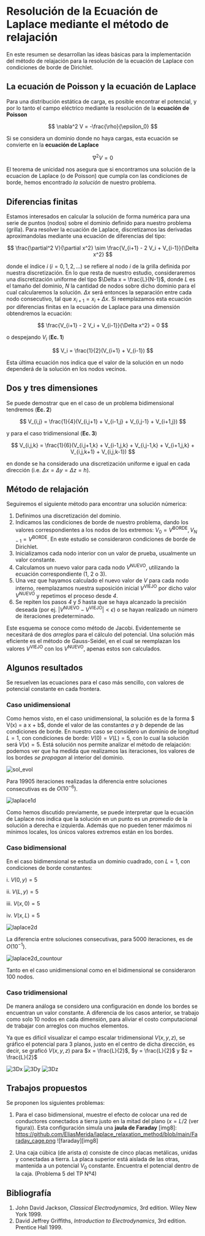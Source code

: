 # Resolución de la Ecuación de Laplace mediante el método de relajación

En este resumen se desarrollan las ideas básicas para la implementación del método de relajación para la resolución de la ecuación de Laplace con condiciones de borde de Dirichlet.
## La ecuación de Poisson y la ecuación de Laplace

Para una distribución estática de carga, es posible encontrar el potencial, y por lo tanto el campo eléctrico mediante la resolución de la **ecuación de Poisson**

$$ \nabla^2 V = -\frac{\rho}{\epsilon_0} $$

Si se considera un dominio donde no haya cargas, esta ecuación se convierte en la **ecuación de Laplace**

$$ \nabla^2 V = 0 $$

El teorema de unicidad nos asegura que si encontramos una solución de la ecuacion de Laplace (o de Poisson) que cumpla con las condiciones de borde, 
hemos encontrado *la solución* de nuestro problema.

## Diferencias finitas
Estamos interesados en calcular la solución de forma numérica para una serie de puntos (nodos) sobre el dominio definido para nuestro problema (grilla).
Para resolver la ecuación de Laplace, discretizamos las derivadas aproximandolas mediante una ecuación de diferencias del tipo:

$$ \frac{\partial^2 V}{\partial x^2} \sim \frac{V_{i+1} - 2 V_i + V_{i-1}}{\Delta x^2} $$

donde el índice $i$ $(i = 0,1,2,...)$ se refiere al nodo $i$ de la grilla definida por nuestra discretización. En lo que resta de nuestro estudio, consideraremos una discretización uniforme del tipo
$\Delta x = \frac{L}{N-1}$, donde $L$ es el tamaño del dominio, $N$ la cantidad de nodos sobre dicho dominio para el cual calcularemos la solución. $\Delta x$ será entonces
la separación entre cada nodo consecutivo, tal que $x_{i+1} = x_{i} + \Delta x$.
Si reemplazamos esta ecuación por diferencias finitas en la ecuación de Laplace para una dimensión obtendremos la ecuación:

$$ \frac{V_{i+1} - 2 V_i + V_{i-1}}{\Delta x^2} = 0 $$ 

o despejando $V_i$ (**Ec. 1**)

$$ V_i = \frac{1}{2}(V_{i+1} + V_{i-1}) $$

Esta última ecuación nos indica que el valor de la solución en un nodo dependerá de la solución en los nodos vecinos.

## Dos y tres dimensiones

Se puede demostrar que en el caso de un problema bidimensional tendremos (**Ec. 2**)

$$ V_{i,j} = \frac{1}{4}(V_{i,j+1} + V_{i-1,j} + V_{i,j-1} + V_{i+1,j}) $$

y para el caso tridimensional (**Ec. 3**)

$$ V_{i,j,k} = \frac{1}{6}(V_{i,j+1,k} + V_{i-1,j,k} + V_{i,j-1,k} + V_{i+1,j,k} + V_{i,j,k+1} + V_{i,j,k-1}) $$

en donde se ha considerado una discretización uniforme e igual en cada dirección (i.e. $\Delta x = \Delta y = \Delta z = h$). 

## Método de relajación

Seguiremos el siguiente método para encontrar una solución númerica:

1. Definimos una discretización del dominio.
2. Indicamos las condiciones de borde de nuestro problema, dando los valores correspondientes a los nodos de los extremos: $V_0 = V^{\text{BORDE}}, V_{N-1} = V^{\text{BORDE}}$. En este estudio se consideraron condiciones de borde de Dirichlet. 
3. Inicializamos cada nodo interior con un valor de prueba, usualmente un valor constante.
4. Calculamos un nuevo valor para cada nodo  $V^{\text{NUEVO}}$, utilizando la ecuación correspondiente (1, 2 o 3).
5. Una vez que hayamos calculado el nuevo valor de $V$ para cada nodo interno, reemplazamos nuestra suposición inicial $V^{\text{VIEJO}}$ por dicho valor $V^{\text{NUEVO}}$ y repetimos el proceso desde *4*.
6. Se repiten los pasos *4* y *5* hasta que se haya alcanzado la precisión deseada (por ej. $\vert V^{\text{NUEVO}} - V^{\text{VIEJO}} \vert < \epsilon$) o se hayan realizado un número de iteraciones predeterminado.

Este esquema se conoce como método de Jacobi. Evidentemente se necesitará de dos *arreglos* para el cálculo del potencial. Una solución más eficiente es el método de Gauss-Seidel,
en el cual se reemplazan los valores $V^{\text{VIEJO}}$ con los $V^{\text{NUEVO}}$, apenas estos son calculados.

## Algunos resultados
Se resuelven las ecuaciones para el caso más sencillo, con valores de potencial constante en cada frontera.

### Caso unidimensional

Como hemos visto, en el caso unidimensional, la solución es de la forma $ V(x) = a x + b$, donde el valor de las constantes $a$ y $b$ depende de las condiciones de borde. En nuestro caso se considero un dominio de longitud $L = 1$, con condiciones de borde: $V(0) = V(L) = 5$, con lo cual la solución será $V(x) = 5$. Está solución nos permite analizar el método de relajación: podemos ver que ha medida que realizamos las iteraciones, los valores de los bordes *se propagan* al interior del dominio. 

[img1]: https://github.com/EliasMerida/laplace_relaxation_method/blob/main/1Dsol_evol.gif

![sol_evol][img1]

Para 19905 iteraciones realizadas la diferencia entre soluciones consecutivas es de $O(10^{-6})$.

[img2]: https://github.com/EliasMerida/laplace_relaxation_method/blob/main/1dlaplace.png

![laplace1d][img2]

Como hemos discutido previamente, se puede interpretar que la ecuación de Laplace nos indica que la solución en un punto es un *promedio* de la solución a derecha e izquierda. Además que no pueden tener máximos ni mínimos locales, los únicos valores extremos están en los bordes.

### Caso bidimensional
En el caso bidimensional se estudia un dominio cuadrado, con $L=1$, con condiciones de borde constantes:

i. $V(0,y) = 5$

ii. $V(L,y) = 5$

iii. $V(x,0) = 5$

iv. $V(x,L) = 5$

[img3]: https://github.com/EliasMerida/laplace_relaxation_method/blob/main/laplace2D.png

![laplace2d][img3]

La diferencia entre soluciones consecutivas, para 5000 iteraciones, es de $O(10^{-1})$.

[img4]: https://github.com/EliasMerida/laplace_relaxation_method/blob/main/laplace2D_contour.png
![laplace2d_countour][img4]

Tanto en el caso unidimensional como en el bidimensional se consideraron 100 nodos.

### Caso tridimensional
De manera análoga se considero una configuración en donde los bordes se encuentran un valor constante. A diferencia de los casos anterior, se trabajo como solo 10 nodos en cada dimensión, para aliviar el costo computacional de trabajar con arreglos con muchos elementos.

[img5]: https://github.com/EliasMerida/laplace_relaxation_method/blob/main/laplace3D_x_cte.png
[img6]: https://github.com/EliasMerida/laplace_relaxation_method/blob/main/laplace3D_y_cte.png
[img7]: https://github.com/EliasMerida/laplace_relaxation_method/blob/main/laplace3D_z_cte.png

Ya que es difícil visualizar el campo escalar tridimensional $V(x,y,z)$, se gráfico el potencial para 3 planos, justo en el centro de dicha dirección, es decir, se graficó $V(x,y,z)$ para $x = \frac{L}{2}$, $y = \frac{L}{2}$ y $z = \frac{L}{2}$ 

![3Dx][img5]
![3Dy][img6]
![3Dz][img7]

## Trabajos propuestos
Se proponen los siguientes problemas:
1. Para el caso bidimensional, muestre el efecto de colocar una red de conductores conectados a tierra justo en la mitad del plano ($x=L/2$ (ver figura)). Esta configuración simula una **jaula de Faraday**
[img8]: https://github.com/EliasMerida/laplace_relaxation_method/blob/main/Faraday_cage.png
![faraday][img8]

2. Una caja cúbica (de arista $a$) consiste de cinco placas metálicas, unidas y conectadas a tierra. La placa superior está aislada de las otras, mantenida a un potencial $V_0$ constante. Encuentra el potencial dentro de la caja. (Problema 5 del TP Nº4)
## Bibliografía
1. John David Jackson, *Classical Electrodynamics*, 3rd edition. Wiley New York 1999.
2. David Jeffrey Griffiths, *Introduction to Electrodynamics*, 3rd edition. Prentice Hall 1999.